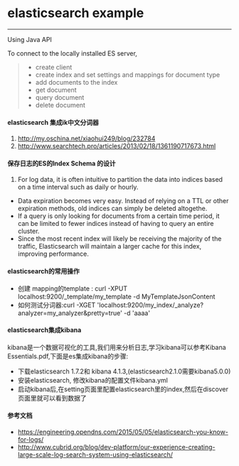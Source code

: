 # elasticsearch example

---

Using Java API

To connect to the locally installed ES server,

> * create client
> * create index and set settings and mappings for document type
> * add documents to the index
> * get document
> * query document
> * delete document

#### elasticsearch 集成ik中文分词器

1.  http://my.oschina.net/xiaohui249/blog/232784
2.	http://www.searchtech.pro/articles/2013/02/18/1361190717673.html

####    保存日志的ES的Index Schema 的设计

1.   For log data, it is often intuitive to partition the data into indices based on a time interval such as daily or hourly.
+   Data expiration becomes very easy. Instead of relying on a TTL or other expiration methods, old indices can simply be deleted altogethe.
+   If a query is only looking for documents from a certain time period, it can be limited to fewer indices instead of having to query an entire cluster.
+   Since the most recent index will likely be receiving the majority of the traffic, Elasticsearch will maintain a larger cache for this index, improving performance.

####   elasticsearch的常用操作

+   创建 mapping的template : curl -XPUT localhost:9200/_template/my_template -d MyTemplateJsonContent
+   如何测试分词器:curl -XGET 'localhost:9200/my_index/_analyze?analyzer=my_analyzer&pretty=true' -d 'aaaa'

####    elasticsearch集成kibana

kibana是一个数据可视化的工具,我们用来分析日志,学习kibana可以参考Kibana Essentials.pdf,下面是es集成kibana的步骤:

+   下载elasticsearch 1.7.2和 kibana 4.1.3,(elasticsearch2.1.0需要kibana5.0.0)
+   安装elasticsearch, 修改kibana的配置文件kibana.yml
+   启动kibana后,在setting页面里配置elasticsearch里的index,然后在discover页面里就可以看到数据了

####    参考文档
+   https://engineering.opendns.com/2015/05/05/elasticsearch-you-know-for-logs/
+   http://www.cubrid.org/blog/dev-platform/our-experience-creating-large-scale-log-search-system-using-elasticsearch/
